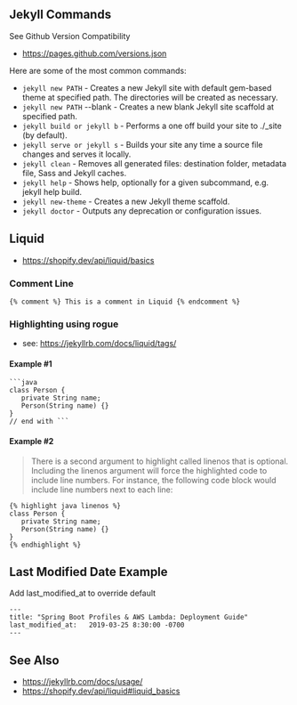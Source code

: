 ## Jekyll Commands

See Github Version Compatibility
- https://pages.github.com/versions.json


Here are some of the most common commands:

- ```jekyll new PATH``` - Creates a new Jekyll site with default gem-based theme at specified path. The directories will be created as necessary.
- ```jekyll new PATH``` --blank - Creates a new blank Jekyll site scaffold at specified path.
- ```jekyll build or jekyll b``` - Performs a one off build your site to ./_site (by default).
- ```jekyll serve or jekyll s``` - Builds your site any time a source file changes and serves it locally.
- ```jekyll clean``` - Removes all generated files: destination folder, metadata file, Sass and Jekyll caches.
- ```jekyll help``` - Shows help, optionally for a given subcommand, e.g. jekyll help build.
- ```jekyll new-theme``` - Creates a new Jekyll theme scaffold.
- ```jekyll doctor``` - Outputs any deprecation or configuration issues.

## Liquid
- https://shopify.dev/api/liquid/basics

### Comment Line
```{% comment %} This is a comment in Liquid {% endcomment %}```

### Highlighting using rogue
- see: https://jekyllrb.com/docs/liquid/tags/

#### Example #1

```text
```java
class Person {
   private String name;
   Person(String name) {}
}
// end with ```
```

#### Example #2

>There is a second argument to highlight called linenos that is optional. Including the linenos argument will force the highlighted code to include line numbers. For instance, the following code block would include line numbers next to each line:

```text
{% highlight java linenos %}
class Person {
   private String name;
   Person(String name) {}
}
{% endhighlight %}
```
## Last Modified Date Example
Add last_modified_at to override default

```
---
title: "Spring Boot Profiles & AWS Lambda: Deployment Guide"
last_modified_at:   2019-03-25 8:30:00 -0700
---

```

## See Also
- https://jekyllrb.com/docs/usage/
- https://shopify.dev/api/liquid#liquid_basics
